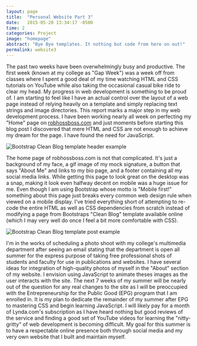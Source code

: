 ```yaml
---
layout: page
title:  "Personal Website Part 3"
date:   2015-05-20 13:34:17 -0500
time: 2
categories: Project
image: "homepage"
abstract: "Bye Bye templates. It nothing but code from here on out!"
permalink: website3
---
```

The past two weeks have been overwhelmingly busy and productive. The first week (known at my college as "Gap Week") was a week off from classes where I spent a good deal of my time watching HTML and CSS tutorials on YouTube while also taking the occasional casual bike ride to clear my head. My progress in web development is something to be proud of. I am starting to feel like I have an actual control over the layout of a web page instead of relying heavily on a template and simply replacing text strings and image directories. This report marks a major step in my web development process. I have been working nearly all week on perfecting my "Home" page on [robhossboss.com](robhossboss.com) and just moments before starting this blog post I discovered that mere HTML and CSS are not enough to achieve my dream for the page. I have found the need for JavaScript.

![Bootstrap Clean Blog template header example](../../../../img/squarespace/postexample.jpg)

The home page of robhossboss.com is not that complicated. It's just a background of my face, a gif image of my mock signature, a button that says "About Me" and links to my bio page, and a footer containing all my social media links. While getting this page to look great on the desktop was a snap, making it look even halfway decent on mobile was a huge issue for me. Even though I am using Bootstrap whose motto is "Mobile first!" something about this page just breaks every common web design rule when viewed on a mobile display. I've tried everything short of attempting to re-code the entire HTML as well as CSS dependencies from scratch instead of modifying a page from Bootstraps "Clean Blog" template available online (which I may very well do once I feel a bit more comfortable with CSS).

![Bootstrap Clean Blog template post example](../../../../img/squarespace/post.jpg)

I'm in the works of scheduling a photo shoot with my college's multimedia department after seeing an email stating that the department is open all summer for the express purpose of taking free professional shots of students and faculty for use in publications and websites. I have several ideas for integration of high-quality photos of myself in the "About" section of my website. I envision using JavaScript to animate theses images as the user interacts with the site. The next 7 weeks of my summer will be nearly out of the question for any real changes to the site as I will be preoccupied with the Entrepreneurship for the Public Good (EPG) program that I am enrolled in. It is my plan to dedicate the remainder of my summer after EPG to mastering CSS and begin learning JavaScript. I will likely pay for a month of Lynda.com's subscription as I have heard nothing but good reviews of the service and finding a good set of YouTube videos for learning the "nitty-gritty" of web development is becoming difficult. My goal for this summer is to have a respectable online presence both through social media and my very own website that I built and maintain myself.
